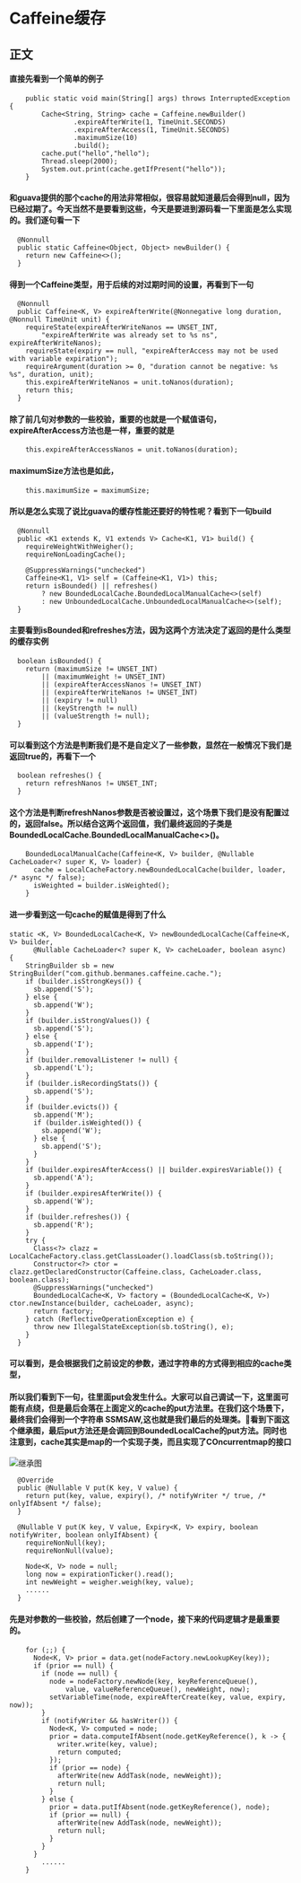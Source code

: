 # Caffeine缓存
## 正文
#### 直接先看到一个简单的例子
```
	public static void main(String[] args) throws InterruptedException {
        Cache<String, String> cache = Caffeine.newBuilder()
                .expireAfterWrite(1, TimeUnit.SECONDS)
                .expireAfterAccess(1, TimeUnit.SECONDS)
                .maximumSize(10)
                .build();
        cache.put("hello","hello");
        Thread.sleep(2000);
        System.out.print(cache.getIfPresent("hello"));
    }
```

#### 和guava提供的那个cache的用法非常相似，很容易就知道最后会得到null，因为已经过期了。今天当然不是要看到这些，今天是要进到源码看一下里面是怎么实现的。我们逐句看一下

```
  @Nonnull
  public static Caffeine<Object, Object> newBuilder() {
    return new Caffeine<>();
  }
```

#### 得到一个Caffeine类型，用于后续的对过期时间的设置，再看到下一句

```
  @Nonnull
  public Caffeine<K, V> expireAfterWrite(@Nonnegative long duration, @Nonnull TimeUnit unit) {
    requireState(expireAfterWriteNanos == UNSET_INT,
        "expireAfterWrite was already set to %s ns", expireAfterWriteNanos);
    requireState(expiry == null, "expireAfterAccess may not be used with variable expiration");
    requireArgument(duration >= 0, "duration cannot be negative: %s %s", duration, unit);
    this.expireAfterWriteNanos = unit.toNanos(duration);
    return this;
  }
```

#### 除了前几句对参数的一些校验，重要的也就是一个赋值语句，expireAfterAccess方法也是一样，重要的就是

```
    this.expireAfterAccessNanos = unit.toNanos(duration);

```

#### maximumSize方法也是如此，

```
    this.maximumSize = maximumSize;
```

#### 所以是怎么实现了说比guava的缓存性能还要好的特性呢？看到下一句build

```
  @Nonnull
  public <K1 extends K, V1 extends V> Cache<K1, V1> build() {
    requireWeightWithWeigher();
    requireNonLoadingCache();

    @SuppressWarnings("unchecked")
    Caffeine<K1, V1> self = (Caffeine<K1, V1>) this;
    return isBounded() || refreshes()
        ? new BoundedLocalCache.BoundedLocalManualCache<>(self)
        : new UnboundedLocalCache.UnboundedLocalManualCache<>(self);
  }
```

#### 主要看到isBounded和refreshes方法，因为这两个方法决定了返回的是什么类型的缓存实例

```
  boolean isBounded() {
    return (maximumSize != UNSET_INT)
        || (maximumWeight != UNSET_INT)
        || (expireAfterAccessNanos != UNSET_INT)
        || (expireAfterWriteNanos != UNSET_INT)
        || (expiry != null)
        || (keyStrength != null)
        || (valueStrength != null);
  }
```

#### 可以看到这个方法是判断我们是不是自定义了一些参数，显然在一般情况下我们是返回true的，再看下一个

```
  boolean refreshes() {
    return refreshNanos != UNSET_INT;
  }
```

#### 这个方法是判断refreshNanos参数是否被设置过，这个场景下我们是没有配置过的，返回false。所以结合这两个返回值，我们最终返回的子类是BoundedLocalCache.BoundedLocalManualCache<>()。

```
	BoundedLocalManualCache(Caffeine<K, V> builder, @Nullable CacheLoader<? super K, V> loader) {
      cache = LocalCacheFactory.newBoundedLocalCache(builder, loader, /* async */ false);
      isWeighted = builder.isWeighted();
    }
```

#### 进一步看到这一句cache的赋值是得到了什么

```
static <K, V> BoundedLocalCache<K, V> newBoundedLocalCache(Caffeine<K, V> builder,
      @Nullable CacheLoader<? super K, V> cacheLoader, boolean async) {
    StringBuilder sb = new StringBuilder("com.github.benmanes.caffeine.cache.");
    if (builder.isStrongKeys()) {
      sb.append('S');
    } else {
      sb.append('W');
    }
    if (builder.isStrongValues()) {
      sb.append('S');
    } else {
      sb.append('I');
    }
    if (builder.removalListener != null) {
      sb.append('L');
    }
    if (builder.isRecordingStats()) {
      sb.append('S');
    }
    if (builder.evicts()) {
      sb.append('M');
      if (builder.isWeighted()) {
        sb.append('W');
      } else {
        sb.append('S');
      }
    }
    if (builder.expiresAfterAccess() || builder.expiresVariable()) {
      sb.append('A');
    }
    if (builder.expiresAfterWrite()) {
      sb.append('W');
    }
    if (builder.refreshes()) {
      sb.append('R');
    }
    try {
      Class<?> clazz = LocalCacheFactory.class.getClassLoader().loadClass(sb.toString());
      Constructor<?> ctor = clazz.getDeclaredConstructor(Caffeine.class, CacheLoader.class, boolean.class);
      @SuppressWarnings("unchecked")
      BoundedLocalCache<K, V> factory = (BoundedLocalCache<K, V>) ctor.newInstance(builder, cacheLoader, async);
      return factory;
    } catch (ReflectiveOperationException e) {
      throw new IllegalStateException(sb.toString(), e);
    }
  }
```

#### 可以看到，是会根据我们之前设定的参数，通过字符串的方式得到相应的cache类型，
#### 所以我们看到下一句，往里面put会发生什么。大家可以自己调试一下，这里面可能有点绕，但是最后会落在上面定义的cache的put方法里。在我们这个场景下，最终我们会得到一个字符串 SSMSAW,这也就是我们最后的处理类。看到下面这个继承图，最后put方法还是会调回到BoundedLocalCache的put方法。同时也注意到，cache其实是map的一个实现子类，而且实现了COncurrentmap的接口
![继承图](img/SSMSAW.jpg)

```
  @Override
  public @Nullable V put(K key, V value) {
    return put(key, value, expiry(), /* notifyWriter */ true, /* onlyIfAbsent */ false);
  }
  
  @Nullable V put(K key, V value, Expiry<K, V> expiry, boolean notifyWriter, boolean onlyIfAbsent) {
    requireNonNull(key);
    requireNonNull(value);

    Node<K, V> node = null;
    long now = expirationTicker().read();
    int newWeight = weigher.weigh(key, value);
  	......
  }
```

#### 先是对参数的一些校验，然后创建了一个node，接下来的代码逻辑才是最重要的。

```
	for (;;) {
      Node<K, V> prior = data.get(nodeFactory.newLookupKey(key));
      if (prior == null) {
        if (node == null) {
          node = nodeFactory.newNode(key, keyReferenceQueue(),
              value, valueReferenceQueue(), newWeight, now);
          setVariableTime(node, expireAfterCreate(key, value, expiry, now));
        }
        if (notifyWriter && hasWriter()) {
          Node<K, V> computed = node;
          prior = data.computeIfAbsent(node.getKeyReference(), k -> {
            writer.write(key, value);
            return computed;
          });
          if (prior == node) {
            afterWrite(new AddTask(node, newWeight));
            return null;
          }
        } else {
          prior = data.putIfAbsent(node.getKeyReference(), node);
          if (prior == null) {
            afterWrite(new AddTask(node, newWeight));
            return null;
          }
        }
      }
		......
	} 
```

